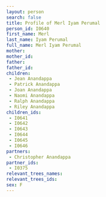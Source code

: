 ```yaml
---
layout: person
search: false
title: Profile of Merl Iyam Perumal
person_id: I0640
first_name: Merl
last_name: Iyam Perumal
full_name: Merl Iyam Perumal
mother: 
mother_id: 
father: 
father_id: 
children:
 - Jean Anandappa
 - Patrick Anandappa
 - Joan Anandappa
 - Naomi Anandappa
 - Ralph Anandappa
 - Riley Anandappa
children_ids:
 - I0641
 - I0642
 - I0643
 - I0644
 - I0645
 - I0646
partners:
 - Christopher Anandappa
partner_ids:
 - I0375
relevant_trees_names:
relevant_trees_ids:
sex: F
---
```


